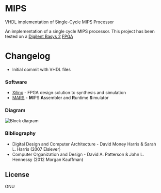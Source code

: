 # MIPS
VHDL implementation of Single-Cycle MIPS Processor

An implementation of a single cycle MIPS processor. 
This project has been tested on a [Digilent Basys 2][digilent] [FPGA]

# Changelog

  - Initial commit with VHDL files

### Software

* [Xilinx] - FPGA design solution to synthesis and simulation
* [MARS] - **M**IPS **A**ssembler and **R**untime **S**imulator

### Diagram
![Block diagram](https://github.com/cristian1604/mips/blob/master/img/mips.png)

### Bibliography
  - Digital Design and Computer Architecture - David Money Harris & Sarah L. Harris (2007 Elsiever)
  - Computer Organization and Design - David A. Patterson & John L. Hennessy (2012 Morgan Kauffman)

License
----
GNU

[//]: # (These are reference links used in the body of this note and get stripped out when the markdown processor does its job. There is no need to format nicely because it shouldn't be seen. Thanks SO - http://stackoverflow.com/questions/4823468/store-comments-in-markdown-syntax)


   [digilent]: <https://reference.digilentinc.com/_media/basys2:basys2_rm.pdf>
   [fpga]: <https://en.wikipedia.org/wiki/Field-programmable_gate_array>
   [xilinx]: <https://www.xilinx.com/products/design-tools/ise-design-suite/ise-webpack.html>
   [mars]: <http://courses.missouristate.edu/kenvollmar/mars/>
